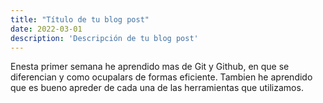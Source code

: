 ```yaml
---
title: "Título de tu blog post"
date: 2022-03-01
description: 'Descripción de tu blog post'
---
```


Enesta primer semana he aprendido mas de Git y Github, en que se diferencian y como ocupalars de formas eficiente.
Tambien he aprendido que es bueno apreder de cada una de las herramientas que utilizamos.
